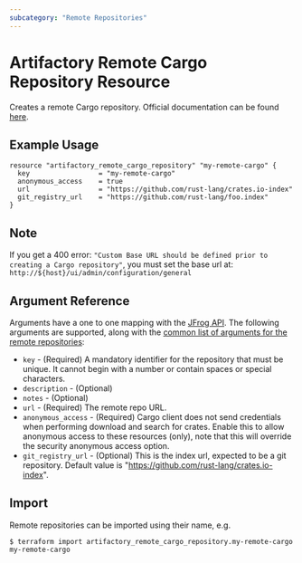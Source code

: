 ```yaml
---
subcategory: "Remote Repositories"
---
```

# Artifactory Remote Cargo Repository Resource

Creates a remote Cargo repository.
Official documentation can be found [here](https://www.jfrog.com/confluence/display/JFROG/Cargo+Registry).


## Example Usage

```hcl
resource "artifactory_remote_cargo_repository" "my-remote-cargo" {
  key                 = "my-remote-cargo"
  anonymous_access    = true
  url                 = "https://github.com/rust-lang/crates.io-index"
  git_registry_url    = "https://github.com/rust-lang/foo.index"
}
```
## Note
If you get a 400 error: `"Custom Base URL should be defined prior to creating a Cargo repository"`,
you must set the base url at: `http://${host}/ui/admin/configuration/general`

## Argument Reference

Arguments have a one to one mapping with the [JFrog API](https://www.jfrog.com/confluence/display/RTF/Repository+Configuration+JSON).
The following arguments are supported, along with the [common list of arguments for the remote repositories](remote.md):

* `key` - (Required) A mandatory identifier for the repository that must be unique. It cannot begin with a number or
  contain spaces or special characters.
* `description` - (Optional)
* `notes` - (Optional)
* `url` - (Required) The remote repo URL.
* `anonymous_access` - (Required) Cargo client does not send credentials when performing download and search for crates. Enable this to allow anonymous access to these resources (only), note that this will override the security anonymous access option.
* `git_registry_url` - (Optional) This is the index url, expected to be a git repository. Default value is "https://github.com/rust-lang/crates.io-index".


## Import

Remote repositories can be imported using their name, e.g.
```
$ terraform import artifactory_remote_cargo_repository.my-remote-cargo my-remote-cargo
```
